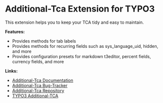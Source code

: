# Additional-Tca Extension for TYPO3

This extension helps you to keep your TCA tidy and easy to maintain.

**Features:**

*   Provides methods for tab labels
*   Provides methods for recurring fields such as sys_language_uid, hidden, and more
*   Provides configuration presets for markdown t3editor, percent fields, currency fields, and more

**Links:**

*   [Additional-Tca Documentation](https://www.coding.ms/documentation/typo3-additional-tca "Additional-Tca Documentation")
*   [Additional-Tca Bug-Tracker](https://gitlab.com/codingms/typo3-public/additional_tca/-/issues "Additional-Tca Bug-Tracker")
*   [Additional-Tca Repository](https://gitlab.com/codingms/typo3-public/additional_tca "Additional-Tca Repository")
*   [TYPO3 Additional-TCA](https://www.coding.ms/typo3-extensions/typo3-additional-tca/ "TYPO3 Additional-TCA")
